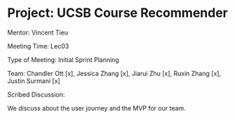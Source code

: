 # Project: UCSB Course Recommender

Mentor: Vincent Tieu

Meeting Time: Lec03

Type of Meeting: Initial Sprint Planning

Team: Chandler Ott [x], Jessica Zhang [x], Jiarui Zhu [x], Ruxin Zhang [x], Justin Surmani [x]

Scribed Discussion:

We discuss about the user journey and the MVP for our team. 
